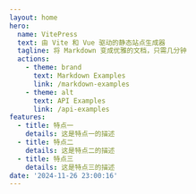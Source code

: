 ```yaml
---
layout: home
hero:
  name: VitePress
  text: 由 Vite 和 Vue 驱动的静态站点生成器
  tagline: 将 Markdown 变成优雅的文档，只需几分钟
  actions:
    - theme: brand
      text: Markdown Examples
      link: /markdown-examples
    - theme: alt
      text: API Examples
      link: /api-examples
features:
  - title: 特点一
    details: 这是特点一的描述
  - title: 特点二
    details: 这是特点二的描述
  - title: 特点三
    details: 这是特点三的描述
date: '2024-11-26 23:00:16'
---
```


